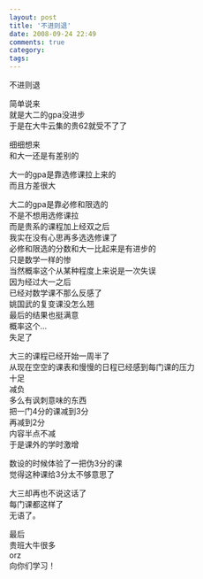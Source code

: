 ```yaml
---
layout: post
title: '不进则退'
date: 2008-09-24 22:49
comments: true
category: 
tags:
---
```

    

不进则退  
  
简单说来  
就是大二的gpa没进步  
于是在大牛云集的贵62就受不了了  
  
  
细细想来  
和大一还是有差别的  
  
大一的gpa是靠选修课拉上来的  
而且方差很大  
  
大二的gpa是靠必修和限选的  
不是不想用选修课拉  
而是贵系的课程加上经双之后  
我实在没有心思再多选选修课了  
必修和限选的分数和大一比起来是有进步的  
只是数学一样的惨  
当然概率这个从某种程度上来说是一次失误  
因为经过大一之后  
已经对数学课不那么反感了  
姚国武的复变课没怎么翘  
最后的结果也挺满意  
概率这个…  
失足了  
  
  
大三的课程已经开始一周半了  
从现在空空的课表和慢慢的日程已经感到每门课的压力   
十足  
减负  
多么有讽刺意味的东西  
把一门4分的课减到3分  
再减到2分  
内容半点不减  
于是课外的学时激增  
  
  
数设的时候体验了一把伪3分的课  
觉得这种课给3分太不够意思了  
  
大三却再也不说这话了  
每门课都这样了  
无语了。  
  
  
最后  
贵班大牛很多  
orz  
向你们学习！  
  
  

